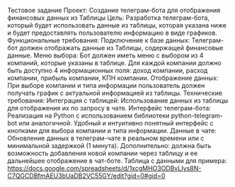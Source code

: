Тестовое задание
Проект: Создание телеграм-бота для отображения финансовых данных из Таблицы
Цель: Разработка телеграм-бота, который будет использовать данные из таблицы, которая указана ниже и будет предоставлять пользователю информацию в виде графиков.
Функциональные требования:
Подключение к базе данных:
Телеграм-бот должен отображать данные из Таблицы, содержащей финансовые данные.
Меню выбора:
Бот должен иметь меню с выбором из 4 компаний, которые указаны в таблице.
Для каждой компании должно быть доступно 4 информационных поля: доход компании, расход компании, прибыль компании, КПН компании.
Отображение данных:
При выборе компании и типа информации пользователь должен получать график с актуальной информацией из таблицы.
Технические требования:
Интеграция с таблицей:
Использование данных из таблицы для отображения их по запросу в чате.
Интерфейс телеграм-бота:
Реализация на Python с использованием библиотеки python-telegram-bot или аналогичной.
Удобный и интуитивно понятный интерфейс с кнопками для выбора компании и типа информации.
Данные в чате:
Обновление данных в телеграм-чате в реальном времени или с минимальной задержкой (1 минута).
Дополнительно: должна быть возможность добавления новой компании через таблицу и ее дальнейшее отображение в чат-боте.
Таблица с данными для примера: https://docs.google.com/spreadsheets/d/1xcgMHO3ODBvLIys8N-C7QGCDBfmAEU3bUaDB2VC55GY/edit?gid=0#gid=0